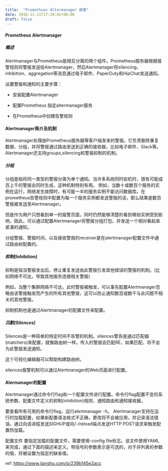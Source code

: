 ```yaml
---
title:  "Promethues Altermanager 报警"
date: 2018-11-21T17:29:01+08:00
draft: false
---
```


#### Prometheus Alertmanager

##### 概述

Alertmanager与Prometheus是相互分离的两个组件。Prometheus服务器根据报警规则将警报发送给Alertmanager，然后Alertmanager将silencing、inhibition、aggregation等消息通过电子邮件、PaperDuty和HipChat发送通知。

设置警报和通知的主要步骤：

- 安装配置Alertmanager

- 配置Prometheus 指定altermanager服务

- 在Prometheus中创建告警规则

#### Alertmanager简介及机制

Alertmanager处理由Prometheus服务器等客户端发来的警报。它负责删除重复数据、分组，并将警报通过路由发送到正确的接收器，比如电子邮件、Slack等。Alertmanager还支持groups,silencing和警报抑制的机制。

##### 分组

分组是指将同一类型的警报分类为单个通知。当许多系统同时宕机时，很有可能成百上千的警报会同时生成，这种机制特别有用。
例如，当数十或数百个服务的实例在运行，网络发生故障时，有可能一半的服务实例不能访问数据库。在prometheus告警规则中配置为每一个服务实例都发送警报的话，那么结果是数百警报被发送至Alertmanager。

但是作为用户只想看到单一的报警页面，同时仍然能够清楚的看到哪些实例受到影响，因此，可以通过配置Alertmanager将警报分组打包，并发送一个相对看起来紧凑的通知。

分组警报、警报时间，以及接收警报的receiver是在alertmanager配置文件中通过路由树配置的。

##### 抑制(Inhibition)

抑制是指当警报发出后，停止重复发送由此警报引发其他错误的警报的机制。(比如网络不可达，导致其他服务连接相关警报)

例如，当整个集群网络不可达，此时警报被触发，可以事先配置Alertmanager忽略由该警报触发而产生的所有其他警报，这可以防止通知数百或数千与此问题不相关的其他警报。

抑制机制也是通过Alertmanager的配置文件来配置。

##### 沉默(Silences)

Silences是一种简单的特定时间不告警的机制。silences警告是通过匹配器(matchers)来配置，就像路由树一样。传入的警报会匹配RE，如果匹配，将不会为此警报发送通知。

这个可视化编辑器可以帮助构建路由树。

silences报警机制可以通过Alertmanager的Web页面进行配置。

#### Alermanager的配置

Alertmanager通过命令行flag和一个配置文件进行配置。命令行flag配置不变的系统参数、配置文件定义的抑制(inhibition)规则、通知路由和通知接收器。

要查看所有可用的命令行flag，运行alertmanager -h。
Alertmanager支持在运行时加载配置，如果新配置语法格式不正确，更改将不会被应用，并记录语法错误。通过向该进程发送SIGHUP或向/-/reload端点发送HTTP POST请求来触发配置热加载。

配置文件
要指定加载的配置文件，需要使用-config.file标志。该文件使用YAML来完成，通过下面的描述来定义。带括号的参数表示是可选的，对于非列表的参数的值，将被设置为指定的缺省值。

ref: https://www.jianshu.com/p/239b145e2acc
